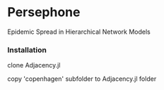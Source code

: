 # Persephone

Epidemic Spread in Hierarchical Network Models

### Installation

clone Adjacency.jl

copy 'copenhagen' subfolder to Adjacency.jl folder
